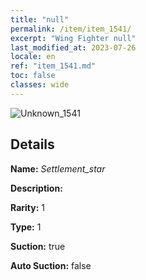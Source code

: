 ```yaml
---
title: "null"
permalink: /item/item_1541/
excerpt: "Wing Fighter null"
last_modified_at: 2023-07-26
locale: en
ref: "item_1541.md"
toc: false
classes: wide
---
```



 ![Unknown_1541](/images/item/Settlement_star_p.png)



## Details

 **Name:** *Settlement_star* 

 **Description:** 

 **Rarity:** 1 

 **Type:** 1 

 **Suction:** true 

 **Auto Suction:** false 



